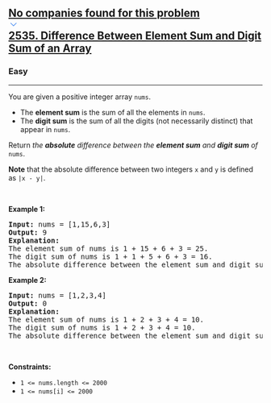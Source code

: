 <h2><a href="https://leetcode.com/problems/difference-between-element-sum-and-digit-sum-of-an-array/"><div id="big-omega-company-tags"><div id="big-omega-topbar"><div class="companyTagsContainer" style="overflow-x: scroll; flex-wrap: nowrap;"><div class="companyTagsContainer--tag">No companies found for this problem</div></div><div class="companyTagsContainer--chevron"><div><svg version="1.1" id="icon" xmlns="http://www.w3.org/2000/svg" xmlns:xlink="http://www.w3.org/1999/xlink" x="0px" y="0px" viewBox="0 0 32 32" fill="#4087F1" xml:space="preserve" style="width: 20px;"><polygon points="16,22 6,12 7.4,10.6 16,19.2 24.6,10.6 26,12 "></polygon><rect id="_x3C_Transparent_Rectangle_x3E_" class="st0" fill="none" width="32" height="32"></rect></svg></div></div></div></div>2535. Difference Between Element Sum and Digit Sum of an Array</a></h2><h3>Easy</h3><hr><div><p>You are given a positive integer array <code>nums</code>.</p>

<ul>
	<li>The <strong>element sum</strong> is the sum of all the elements in <code>nums</code>.</li>
	<li>The <strong>digit sum</strong> is the sum of all the digits (not necessarily distinct) that appear in <code>nums</code>.</li>
</ul>

<p>Return <em>the <strong>absolute</strong> difference between the <strong>element sum</strong> and <strong>digit sum</strong> of </em><code>nums</code>.</p>

<p><strong>Note</strong> that the absolute difference between two integers <code>x</code> and <code>y</code> is defined as <code>|x - y|</code>.</p>

<p>&nbsp;</p>
<p><strong class="example">Example 1:</strong></p>

<pre><strong>Input:</strong> nums = [1,15,6,3]
<strong>Output:</strong> 9
<strong>Explanation:</strong> 
The element sum of nums is 1 + 15 + 6 + 3 = 25.
The digit sum of nums is 1 + 1 + 5 + 6 + 3 = 16.
The absolute difference between the element sum and digit sum is |25 - 16| = 9.
</pre>

<p><strong class="example">Example 2:</strong></p>

<pre><strong>Input:</strong> nums = [1,2,3,4]
<strong>Output:</strong> 0
<strong>Explanation:</strong>
The element sum of nums is 1 + 2 + 3 + 4 = 10.
The digit sum of nums is 1 + 2 + 3 + 4 = 10.
The absolute difference between the element sum and digit sum is |10 - 10| = 0.
</pre>

<p>&nbsp;</p>
<p><strong>Constraints:</strong></p>

<ul>
	<li><code>1 &lt;= nums.length &lt;= 2000</code></li>
	<li><code>1 &lt;= nums[i] &lt;= 2000</code></li>
</ul>
</div>